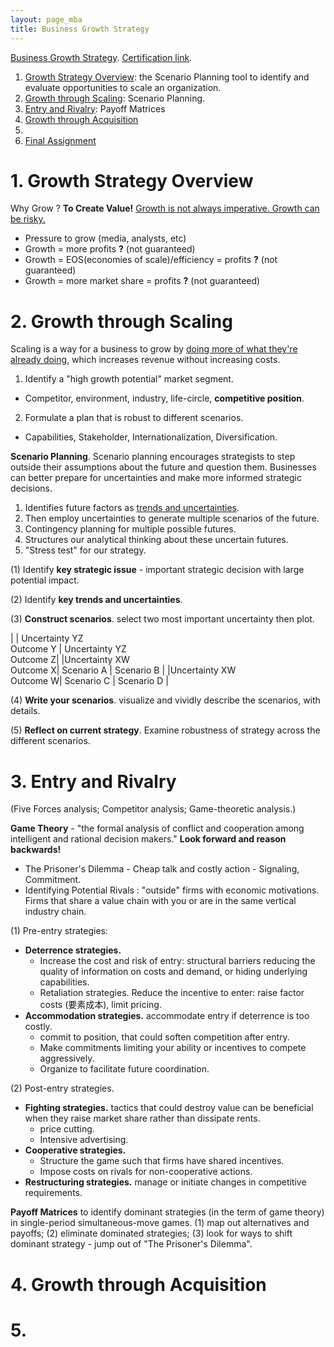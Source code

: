 ```yaml
---
layout: page_mba
title: Business Growth Strategy
---
```



[Business Growth Strategy](https://www.coursera.org/learn/uva-darden-business-growth-strategy/home/module/1). [Certification link]().


1. [Growth Strategy Overview](#l1): the Scenario Planning tool to identify and evaluate opportunities to scale an organization.
2. [Growth through Scaling](#l2): Scenario Planning.
3. [Entry and Rivalry](#l3): Payoff Matrices
4. [Growth through Acquisition](#l4)
5. [](#l5)
6. [Final Assignment](../4strategy_grow_fa)

<a name="l1"></a>
# 1. Growth Strategy Overview

Why Grow ? **To Create Value!** <u>Growth is not always imperative. Growth can be risky.</u>
* Pressure to grow (media, analysts, etc)
* Growth = more profits **?** (not guaranteed)
* Growth = EOS(economies of scale)/efficiency = profits **?** (not guaranteed)
* Growth = more market share = profits **?** (not guaranteed)

<a name="l2"></a>
# 2. Growth through Scaling

Scaling is a way for a business to grow by <u>doing more of what they're already doing</u>, which increases revenue without increasing costs.

1. Identify a "high growth potential" market segment.
  * Competitor, environment, industry, life-circle, **competitive position**.
2. Formulate a plan that is robust to different scenarios.
  * Capabilities, Stakeholder, Internationalization, Diversification.

**Scenario Planning**. Scenario planning encourages strategists to step outside their assumptions about the future and question them. Businesses can better prepare for uncertainties and make more informed strategic decisions.

1. Identifies future factors as <u>trends and uncertainties</u>.
2. Then employ uncertainties to generate multiple scenarios of the future.
3. Contingency planning for multiple possible futures.
4. Structures our analytical thinking about these uncertain futures.
5. "Stress test" for our strategy.

(1) Identify **key strategic issue** - important strategic decision with large potential impact.

(2) Identify **key trends and uncertainties**.

(3) **Construct scenarios**. select two most important uncertainty then plot.

|   | Uncertainty YZ <br> Outcome Y | Uncertainty YZ <br> Outcome Z|
|Uncertainty XW <br> Outcome X| Scenario A | Scenario B |
|Uncertainty XW <br> Outcome W| Scenario C | Scenario D |

(4) **Write your scenarios**. visualize and vividly describe the scenarios, with details.

(5) **Reflect on current strategy**. Examine robustness of strategy across the different scenarios.

<a name="l3"></a>
# 3. Entry and Rivalry

(Five Forces analysis; Competitor analysis; Game-theoretic analysis.)

**Game Theory** - "the formal analysis of conflict and cooperation among intelligent and rational decision makers." **Look forward and reason backwards!**
* The Prisoner's Dilemma - Cheap talk and costly action - Signaling, Commitment.
* Identifying Potential Rivals : "outside" firms with economic motivations. Firms that share a value chain with you or are in the same vertical industry chain.

(1) Pre-entry strategies:
* **Deterrence strategies.**
  * Increase the cost and risk of entry: structural barriers reducing the quality of information on costs and demand, or hiding underlying capabilities.
  * Retaliation strategies. Reduce the incentive to enter: raise factor costs (要素成本), limit pricing.
* **Accommodation strategies.** accommodate entry if deterrence is too costly.
  * commit to position, that could soften competition after entry.
  * Make commitments limiting your ability or incentives to compete aggressively.
  * Organize to facilitate future coordination.

(2) Post-entry strategies.
* **Fighting strategies.** tactics that could destroy value can be beneficial when they raise market share rather than dissipate rents.
  * price cutting.
  * Intensive advertising.
* **Cooperative strategies.**
  * Structure the game such that firms have shared incentives.
  * Impose costs on rivals for non-cooperative actions.
* **Restructuring strategies.** manage or initiate changes in competitive requirements.

**Payoff Matrices** to identify dominant strategies (in the term of game theory) in single-period simultaneous-move games. (1) map out alternatives and payoffs; (2) eliminate dominated strategies; (3) look for ways to shift dominant strategy - jump out of "The Prisoner's Dilemma".

<a name="l4"></a>
# 4. Growth through Acquisition

<a name="l5"></a>
# 5. 
